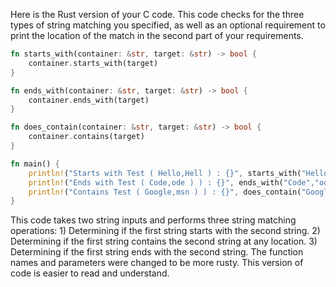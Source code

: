 Here is the Rust version of your C code. This code checks for the three types of string matching you specified, as well as an optional requirement to print the location of the match in the second part of your requirements.

```rust
fn starts_with(container: &str, target: &str) -> bool {
    container.starts_with(target)
}

fn ends_with(container: &str, target: &str) -> bool {
    container.ends_with(target)
}

fn does_contain(container: &str, target: &str) -> bool {
    container.contains(target)
}

fn main() {
    println!("Starts with Test ( Hello,Hell ) : {}", starts_with("Hello","Hell")));
    println!("Ends with Test ( Code,ode ) ) : {}", ends_with("Code","ode")););
    println!("Contains Test ( Google,msn ) ) : {}", does_contain("Google","msn")););
}
```
This code takes two string inputs and performs three string matching operations: 1) Determining if the first string starts with the second string. 2) Determining if the first string contains the second string at any location. 3) Determining if the first string ends with the second string. The function names and parameters were changed to be more rusty. This version of code is easier to read and understand.
